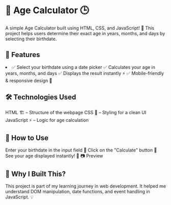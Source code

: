 <h1 align:centre> 🎂 Age Calculator 🕒 </h1> 


<p>A simple Age Calculator built using HTML, CSS, and JavaScript! 🚀 This project helps users determine their exact age in years, months, and days by selecting their birthdate.

</p>

<h2>📌 Features</h2>
 <p>
  <li>
     ✅ Select your birthdate using a date picker
✅ Calculates your age in years, months, and days
✅ Displays the result instantly ⚡
✅ Mobile-friendly & responsive design 🎨
</li>

</p> 

<h2>🛠️ Technologies Used</h2>
<p>
  HTML 🏗️ – Structure of the webpage
CSS 🎨 – Styling for a clean UI
JavaScript ⚡ – Logic for age calculation
</p>

<h2>🚀 How to Use</h2>
<p>Enter your birthdate in the input field 📅
Click on the "Calculate" button 🔘
See your age displayed instantly! 🎉
📷 Preview</p>

<h2>🌟 Why I Built This?</h2>
<p>This project is part of my learning journey in web development. It helped me understand DOM manipulation, date functions, and event handling in JavaScript. 💡

</p>

